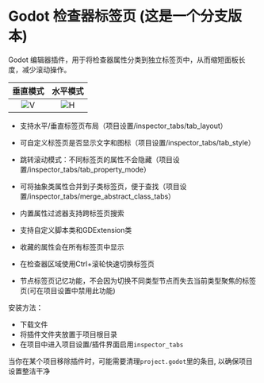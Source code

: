 # Godot 检查器标签页 (这是一个分支版本)
Godot 编辑器插件，用于将检查器属性分类到独立标签页中，从而缩短面板长度，减少滚动操作。

垂直模式           |  水平模式
:-------------------------:|:-------------------------:
![V](https://github.com/user-attachments/assets/b9aec875-a6c5-4532-8b10-1b076e1875b7)  |  ![H](https://github.com/user-attachments/assets/2b3549a1-0e04-42a5-850b-33d104675a1f)



- 支持水平/垂直标签页布局（项目设置/inspector_tabs/tab_layout）
- 可自定义标签页是否显示文字和图标（项目设置/inspector_tabs/tab_style）
- 跳转滚动模式：不同标签页的属性不会隐藏（项目设置/inspector_tabs/tab_property_mode）

- 可将抽象类属性合并到子类标签页，便于查找（项目设置/inspector_tabs/merge_abstract_class_tabs）
- 内置属性过滤器支持跨标签页搜索
- 支持自定义脚本类和GDExtension类
- 收藏的属性会在所有标签页中显示
- 在检查器区域使用Ctrl+滚轮快速切换标签页
- 节点标签页记忆功能，不会因为切换不同类型节点而失去当前类型聚焦的标签页(可在项目设置中禁用此功能)

安装方法：
- 下载文件
- 将插件文件夹放置于项目根目录
- 在项目中进入项目设置/插件界面启用`inspector_tabs`


当你在某个项目移除插件时，可能需要清理`project.godot`里的条目, 以确保项目设置整洁干净
